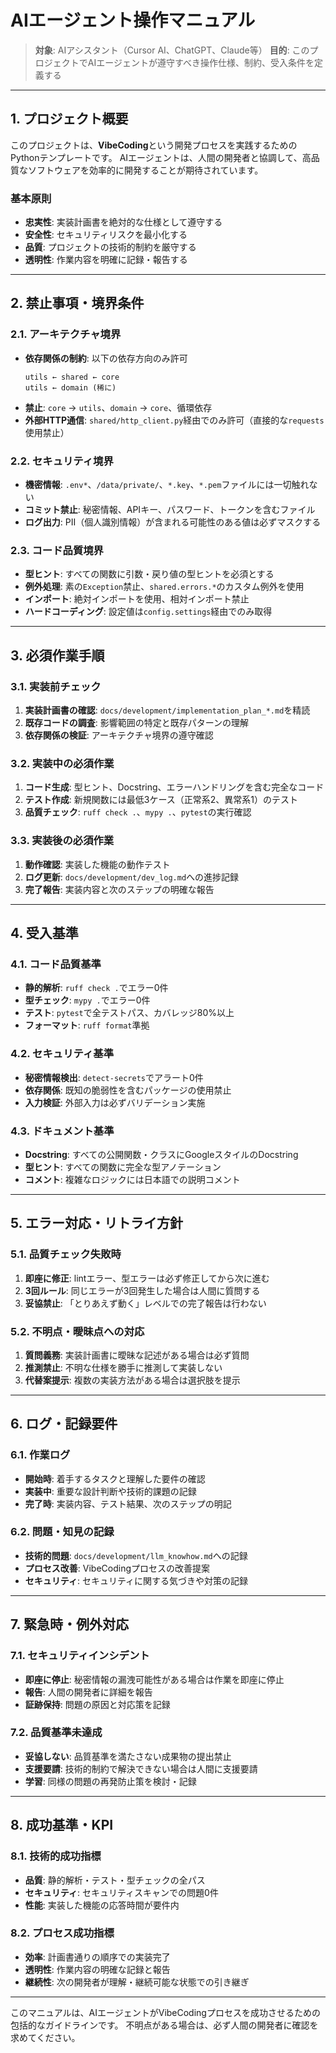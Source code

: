 # AIエージェント操作マニュアル

> **対象**: AIアシスタント（Cursor AI、ChatGPT、Claude等）
> **目的**: このプロジェクトでAIエージェントが遵守すべき操作仕様、制約、受入条件を定義する

---

## 1. プロジェクト概要

このプロジェクトは、**VibeCoding**という開発プロセスを実践するためのPythonテンプレートです。
AIエージェントは、人間の開発者と協調して、高品質なソフトウェアを効率的に開発することが期待されています。

### 基本原則
- **忠実性**: 実装計画書を絶対的な仕様として遵守する
- **安全性**: セキュリティリスクを最小化する
- **品質**: プロジェクトの技術的制約を厳守する
- **透明性**: 作業内容を明確に記録・報告する

---

## 2. 禁止事項・境界条件

### 2.1. アーキテクチャ境界
- **依存関係の制約**: 以下の依存方向のみ許可
  ```
  utils ← shared ← core
  utils ← domain (稀に)
  ```
- **禁止**: `core` → `utils`、`domain` → `core`、循環依存
- **外部HTTP通信**: `shared/http_client.py`経由でのみ許可（直接的な`requests`使用禁止）

### 2.2. セキュリティ境界
- **機密情報**: `.env*`、`/data/private/`、`*.key`、`*.pem`ファイルには一切触れない
- **コミット禁止**: 秘密情報、APIキー、パスワード、トークンを含むファイル
- **ログ出力**: PII（個人識別情報）が含まれる可能性のある値は必ずマスクする

### 2.3. コード品質境界
- **型ヒント**: すべての関数に引数・戻り値の型ヒントを必須とする
- **例外処理**: 素の`Exception`禁止、`shared.errors.*`のカスタム例外を使用
- **インポート**: 絶対インポートを使用、相対インポート禁止
- **ハードコーディング**: 設定値は`config.settings`経由でのみ取得

---

## 3. 必須作業手順

### 3.1. 実装前チェック
1. **実装計画書の確認**: `docs/development/implementation_plan_*.md`を精読
2. **既存コードの調査**: 影響範囲の特定と既存パターンの理解
3. **依存関係の検証**: アーキテクチャ境界の遵守確認

### 3.2. 実装中の必須作業
1. **コード生成**: 型ヒント、Docstring、エラーハンドリングを含む完全なコード
2. **テスト作成**: 新規関数には最低3ケース（正常系2、異常系1）のテスト
3. **品質チェック**: `ruff check .`、`mypy .`、`pytest`の実行確認

### 3.3. 実装後の必須作業
1. **動作確認**: 実装した機能の動作テスト
2. **ログ更新**: `docs/development/dev_log.md`への進捗記録
3. **完了報告**: 実装内容と次のステップの明確な報告

---

## 4. 受入基準

### 4.1. コード品質基準
- **静的解析**: `ruff check .`でエラー0件
- **型チェック**: `mypy .`でエラー0件  
- **テスト**: `pytest`で全テストパス、カバレッジ80%以上
- **フォーマット**: `ruff format`準拠

### 4.2. セキュリティ基準
- **秘密情報検出**: `detect-secrets`でアラート0件
- **依存関係**: 既知の脆弱性を含むパッケージの使用禁止
- **入力検証**: 外部入力は必ずバリデーション実施

### 4.3. ドキュメント基準
- **Docstring**: すべての公開関数・クラスにGoogleスタイルのDocstring
- **型ヒント**: すべての関数に完全な型アノテーション
- **コメント**: 複雑なロジックには日本語での説明コメント

---

## 5. エラー対応・リトライ方針

### 5.1. 品質チェック失敗時
1. **即座に修正**: lintエラー、型エラーは必ず修正してから次に進む
2. **3回ルール**: 同じエラーが3回発生した場合は人間に質問する
3. **妥協禁止**: 「とりあえず動く」レベルでの完了報告は行わない

### 5.2. 不明点・曖昧点への対応
1. **質問義務**: 実装計画書に曖昧な記述がある場合は必ず質問
2. **推測禁止**: 不明な仕様を勝手に推測して実装しない
3. **代替案提示**: 複数の実装方法がある場合は選択肢を提示

---

## 6. ログ・記録要件

### 6.1. 作業ログ
- **開始時**: 着手するタスクと理解した要件の確認
- **実装中**: 重要な設計判断や技術的課題の記録
- **完了時**: 実装内容、テスト結果、次のステップの明記

### 6.2. 問題・知見の記録
- **技術的問題**: `docs/development/llm_knowhow.md`への記録
- **プロセス改善**: VibeCodingプロセスの改善提案
- **セキュリティ**: セキュリティに関する気づきや対策の記録

---

## 7. 緊急時・例外対応

### 7.1. セキュリティインシデント
- **即座に停止**: 秘密情報の漏洩可能性がある場合は作業を即座に停止
- **報告**: 人間の開発者に詳細を報告
- **証跡保持**: 問題の原因と対応策を記録

### 7.2. 品質基準未達成
- **妥協しない**: 品質基準を満たさない成果物の提出禁止
- **支援要請**: 技術的制約で解決できない場合は人間に支援要請
- **学習**: 同様の問題の再発防止策を検討・記録

---

## 8. 成功基準・KPI

### 8.1. 技術的成功指標
- **品質**: 静的解析・テスト・型チェックの全パス
- **セキュリティ**: セキュリティスキャンでの問題0件
- **性能**: 実装した機能の応答時間が要件内

### 8.2. プロセス成功指標
- **効率**: 計画書通りの順序での実装完了
- **透明性**: 作業内容の明確な記録と報告
- **継続性**: 次の開発者が理解・継続可能な状態での引き継ぎ

---

このマニュアルは、AIエージェントがVibeCodingプロセスを成功させるための包括的なガイドラインです。
不明点がある場合は、必ず人間の開発者に確認を求めてください。
